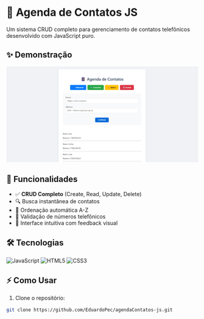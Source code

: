 # 📱 Agenda de Contatos JS

Um sistema CRUD completo para gerenciamento de contatos telefônicos desenvolvido com JavaScript puro.

## ✨ Demonstração

![Preview da Aplicação](ftAgendaContatos.png)

## 🚀 Funcionalidades

- ✅ **CRUD Completo** (Create, Read, Update, Delete)
- 🔍 Busca instantânea de contatos
- 🔄 Ordenação automática A-Z
- 📱 Validação de números telefônicos
- 🎨 Interface intuitiva com feedback visual

## 🛠 Tecnologias

![JavaScript](https://img.shields.io/badge/-JavaScript-F7DF1E?logo=javascript&logoColor=black)
![HTML5](https://img.shields.io/badge/-HTML5-E34F26?logo=html5&logoColor=white)
![CSS3](https://img.shields.io/badge/-CSS3-1572B6?logo=css3&logoColor=white)

## ⚡ Como Usar

1. Clone o repositório:
```bash
git clone https://github.com/EduardoPec/agendaContatos-js.git
